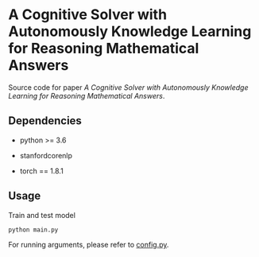  # A Cognitive Solver with Autonomously Knowledge Learning for Reasoning Mathematical Answers
Source code for paper *A Cognitive Solver with Autonomously Knowledge Learning for Reasoning Mathematical Answers*.

 ## Dependencies
- python >= 3.6

- stanfordcorenlp
- torch == 1.8.1

 ## Usage
Train and test model
```bash
python main.py
```
For running arguments, please refer to [config.py](config.py).
